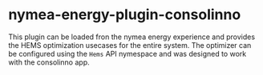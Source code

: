 # nymea-energy-plugin-consolinno

This plugin can be loaded fron the nymea energy experience and provides the HEMS optimization usecases for the entire system. 
The optimizer can be configured using the `Hems` API nymespace and was designed to work with the consolinno app.

